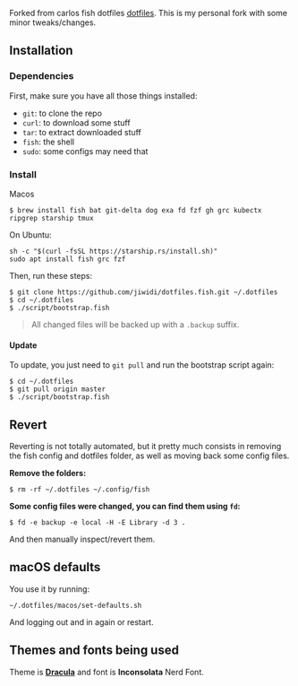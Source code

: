 

Forked from carlos fish dotfiles [dotfiles](https://github.com/caarlos0/dotfiles). This is my personal fork with some minor tweaks/changes.

## Installation

### Dependencies

First, make sure you have all those things installed:

- `git`: to clone the repo
- `curl`: to download some stuff
- `tar`: to extract downloaded stuff
- `fish`: the shell
- `sudo`: some configs may need that

### Install

Macos

```console
$ brew install fish bat git-delta dog exa fd fzf gh grc kubectx ripgrep starship tmux
```

On Ubuntu:

```console
sh -c "$(curl -fsSL https://starship.rs/install.sh)"
sudo apt install fish grc fzf
```

Then, run these steps:

```console
$ git clone https://github.com/jiwidi/dotfiles.fish.git ~/.dotfiles
$ cd ~/.dotfiles
$ ./script/bootstrap.fish
```

> All changed files will be backed up with a `.backup` suffix.

#### Update

To update, you just need to `git pull` and run the bootstrap script again:

```console
$ cd ~/.dotfiles
$ git pull origin master
$ ./script/bootstrap.fish
```

## Revert

Reverting is not totally automated, but it pretty much consists in removing
the fish config and dotfiles folder, as well as moving back some config files.

**Remove the folders:**

```console
$ rm -rf ~/.dotfiles ~/.config/fish
```

**Some config files were changed, you can find them using `fd`:**

```console
$ fd -e backup -e local -H -E Library -d 3 .
```

And then manually inspect/revert them.

## macOS defaults

You use it by running:

```console
~/.dotfiles/macos/set-defaults.sh
```

And logging out and in again or restart.

## Themes and fonts being used

Theme is **[Dracula](https://draculatheme.com)** and font is **Inconsolata**
Nerd Font.

<!-- ## Screenshots

![screenshot 1][scrn1]

![screenshot 2][scrn2]

[scrn1]: /docs/screenshot1.png
[scrn2]: /docs/screenshot2.png -->
